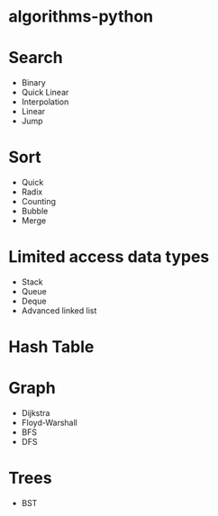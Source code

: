 # algorithms-python

# Search

- Binary
- Quick Linear
- Interpolation
- Linear
- Jump

# Sort

- Quick
- Radix
- Counting
- Bubble
- Merge

# Limited access data types

- Stack
- Queue
- Deque
- Advanced linked list

# Hash Table

# Graph

- Dijkstra
- Floyd-Warshall
- BFS
- DFS

# Trees

- BST
